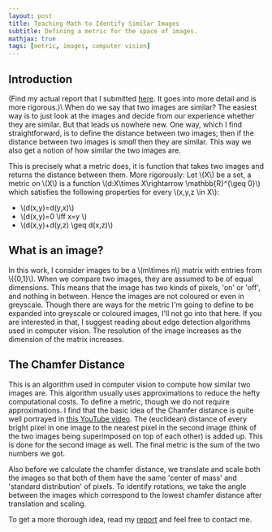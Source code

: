 ```yaml
---
layout: post
title: Teaching Math to Identify Similar Images
subtitle: Defining a metric for the space of images.
mathjax: true
tags: [metric, images, computer vision]
---
```


## Introduction
(Find my actual report that I submitted [here](/assets/pdf/image-metric.pdf). It goes into more detail and is more rigorous.)\\
When do we say that two images are similar? The easiest way is to just
look at the images and decide from our experience whether they are similar.
But that leads us nowhere new. One way, which I find straightforward, is to define
the distance between two images; then if the distance between two images is _small_
then they are similar. This way we also get a notion of how similar the two images are.

This is precisely what a metric does, it is function that takes two images and returns the
distance between them. More rigorously:
Let \\(X\\) be a set, a metric on \\(X\\) is a function \\(d:X\times X\rightarrow \mathbb{R}^{\geq 0}\\)
which satisfies the following properties for every \\(x,y,z \in X\\):
- \\(d(x,y)=d(y,x)\\)
- \\(d(x,y)=0 \iff x=y \\)
- \\(d(x,y)+d(y,z) \geq d(x,z)\\)

## What is an image?
In this work, I consider images to be a \\(m\times n\\) matrix with entries from \\(\{0,1\}\\).
When we compare two images, they are assumed to be of equal dimensions.
This means that the image has two kinds of pixels, 'on' or 'off', and nothing in between.
Hence the images are not coloured or even in greyscale. Though there are ways for the metric
I'm going to define to be expanded into greyscale or coloured images, I'll not go into that
here. If you are interested in that, I suggest reading about edge detection algorithms used
in computer vision. The resolution of the image increases as the dimension of the matrix
increases.

## The Chamfer Distance
This is an algorithm used in computer vision to compute how similar two images are.
This algorithm usually uses approximations to reduce the hefty computational costs.
To define a metric, though we do not require approximations. I find that the basic
idea of the Chamfer distance is quite well portrayed in [this YouTube video](https://www.youtube.com/watch?v=P4IyrsWicfs).
The (euclidean) distance of every bright pixel in one image to the nearest pixel in the second image
(think of the two images being superimposed on top of each other) is added up. This is done for the second
image as well. The final metric is the sum of the two numbers we got.

Also before we calculate the chamfer distance, we translate and scale both the images so that
both of them have the same 'center of mass' and 'standard distribution' of pixels.
To identify rotations, we take the angle between the images which correspond to the lowest
chamfer distance after translation and scaling.

To get a more thorough idea, read my [report](/assests/pdf/image-metric.pdf) and feel free to contact me.
